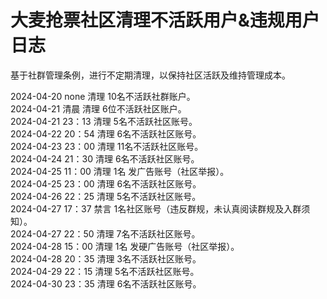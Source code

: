 # 大麦抢票社区清理不活跃用户&违规用户日志
基于社群管理条例，进行不定期清理，以保持社区活跃及维持管理成本。  

2024-04-20 none 清理 10名不活跃社群账户。  
2024-04-21 清晨 清理 6位不活跃社区账户。  
2024-04-21 23：13 清理 5名不活跃社区账号。  
2024-04-22 20：54 清理 6名不活跃社区账号。  
2024-04-23 23：00 清理 11名不活跃社区账号。  
2024-04-24 21：30 清理 6名不活跃社区账号。  
2024-04-25 11：00 清理 1名 发广告账号（社区举报）。   
2024-04-25 23：00 清理 6名不活跃社区账号。  
2024-04-26 22：25 清理 5名不活跃社区账号。    
2024-04-27 17：37 禁言 1名社区账号（违反群规，未认真阅读群规及入群须知）。    
2024-04-27 22：50 清理 7名不活跃社区账号。   
2024-04-28 15：00 清理 1名 发硬广告账号（社区举报）。   
2024-04-28 20：35 清理 3名不活跃社区账号。  
2024-04-29 22：15 清理 5名不活跃社区账号。   
2024-04-30 23：35 清理 6名不活跃社区账号。 
